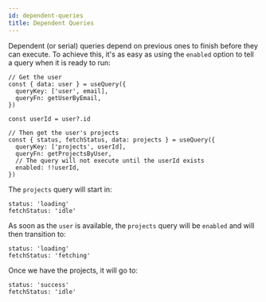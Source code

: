 ```yaml
---
id: dependent-queries
title: Dependent Queries
---
```


Dependent (or serial) queries depend on previous ones to finish before they can execute. To achieve this, it's as easy as using the `enabled` option to tell a query when it is ready to run:

```tsx
// Get the user
const { data: user } = useQuery({
  queryKey: ['user', email],
  queryFn: getUserByEmail,
})

const userId = user?.id

// Then get the user's projects
const { status, fetchStatus, data: projects } = useQuery({
  queryKey: ['projects', userId],
  queryFn: getProjectsByUser,
  // The query will not execute until the userId exists
  enabled: !!userId,
})
```

The `projects` query will start in:

```tsx
status: 'loading'
fetchStatus: 'idle'
```

As soon as the `user` is available, the `projects` query will be `enabled` and will then transition to:

```tsx
status: 'loading'
fetchStatus: 'fetching'
```

Once we have the projects, it will go to:

```tsx
status: 'success'
fetchStatus: 'idle'
```
